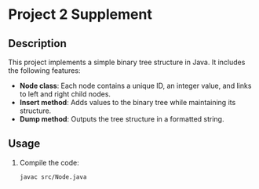 # Project 2 Supplement

## Description
This project implements a simple binary tree structure in Java. It includes the following features:
- **Node class**: Each node contains a unique ID, an integer value, and links to left and right child nodes.
- **Insert method**: Adds values to the binary tree while maintaining its structure.
- **Dump method**: Outputs the tree structure in a formatted string.

## Usage
1. Compile the code:
   ```bash
   javac src/Node.java
